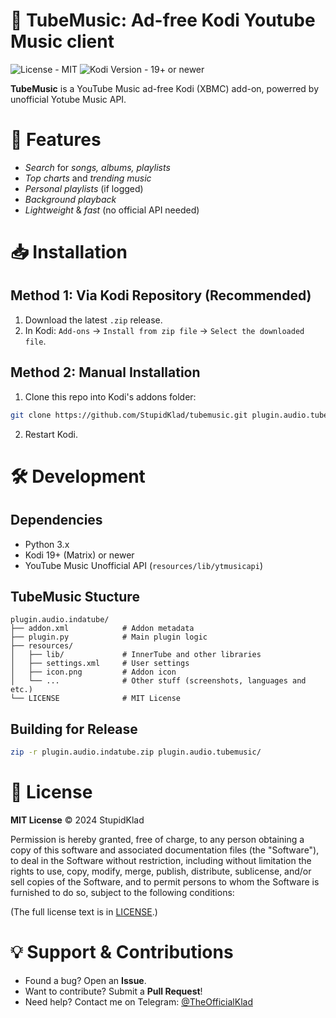 # 👀 TubeMusic: Ad-free Kodi Youtube Music client
![License - MIT](https://img.shields.io/badge/License-MIT-orange)
![Kodi Version - 19+ or newer](https://img.shields.io/badge/Kodi_Version-19+-blue)

**TubeMusic** is a YouTube Music ad-free Kodi (XBMC) add-on, powerred by unofficial Yotube Music API.
# 📌 Features
- *Search* for *songs, albums, playlists*
- *Top charts* and *trending music*
- *Personal playlists* (if logged)
- *Background playback*
- *Lightweight* & *fast* (no official API needed)
# 📥 Installation
## Method 1: Via Kodi Repository (Recommended)
1. Download the latest `.zip` release.
2. In Kodi:
`Add-ons` → `Install from zip file` → `Select the downloaded file`.

## Method 2: Manual Installation
1. Clone this repo into Kodi's addons folder:
```bash
git clone https://github.com/StupidKlad/tubemusic.git plugin.audio.tubemusic
```
2. Restart Kodi.
# 🛠 Development
## Dependencies
- Python 3.x
- Kodi 19+ (Matrix) or newer
- YouTube Music Unofficial API (`resources/lib/ytmusicapi`)
## TubeMusic Stucture
```
plugin.audio.indatube/  
├── addon.xml            # Addon metadata  
├── plugin.py            # Main plugin logic  
├── resources/  
│   ├── lib/             # InnerTube and other libraries  
│   ├── settings.xml     # User settings  
│   ├── icon.png         # Addon icon
│   └── ...              # Other stuff (screenshots, languages and etc.)
└── LICENSE              # MIT License  
```
## Building for Release
```bash
zip -r plugin.audio.indatube.zip plugin.audio.tubemusic/
```
# 📜 License
**MIT License**
© 2024 StupidKlad
<p>
Permission is hereby granted, free of charge, to any person obtaining a copy of this software and associated documentation files (the "Software"), to deal in the Software without restriction, including without limitation the rights to use, copy, modify, merge, publish, distribute, sublicense, and/or sell copies of the Software, and to permit persons to whom the Software is furnished to do so, subject to the following conditions:
</p>

(The full license text is in [LICENSE](https://github.com/StupidKlad/tubemusic/blob/main/LICENSE).)

# 💡 Support & Contributions
- Found a bug? Open an **Issue**.
- Want to contribute? Submit a **Pull Request**!
- Need help? Contact me on Telegram: [@TheOfficialKlad](https://t.me/TheOfficialKlad)
